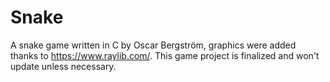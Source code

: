 # Snake
A snake game written in C by Oscar Bergström, graphics were added thanks to https://www.raylib.com/.
This game project is finalized and won't update unless necessary. 